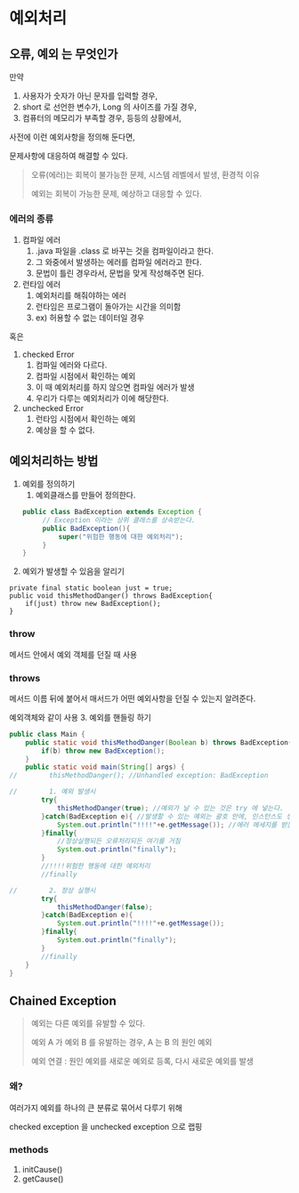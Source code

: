 # 예외처리
## 오류, 예외 는 무엇인가
만약 
1. 사용자가 숫자가 아닌 문자를 입력할 경우,
2. short 로 선언한 변수가, Long 의 사이즈를 가질 경우,
3. 컴퓨터의 메모리가 부족할 경우,
등등의 상황에서,

사전에 이런 예외사항을 정의해 둔다면, 

문제사항에 대응하여 해결할 수 있다.

>오류(에러)는 회복이 불가능한 문제, 시스템 레벨에서 발생, 환경적 이유
> 
>예외는 회복이 가능한 문제, 예상하고 대응할 수 있다. 

### 에러의 종류
1. 컴파일 에러
   1. .java 파일을 .class 로 바꾸는 것을 컴파일이라고 한다.
   2. 그 와중에서 발생하는 에러를 컴파일 에러라고 한다.
   3. 문법이 틀린 경우라서, 문법을 맞게 작성해주면 된다.
2. 런타임 에러
   1. 예외처리를 해줘야하는 에러
   2. 런타임은 프로그램이 돌아가는 시간을 의미함
   3. ex) 허용할 수 없는 데이터일 경우
   
혹은

1. checked Error
   1. 컴파일 에러와 다르다.
   2. 컴파일 시점에서 확인하는 예외
   3. 이 때 예외처리를 하지 않으면 컴파일 에러가 발생
   4. 우리가 다루는 예외처리가 이에 해당한다.
2. unchecked Error
   1. 런타임 시점에서 확인하는 예외
   2. 예상을 할 수 없다.
## 예외처리하는 방법
1. 예외를 정의하기
   1. 예외클래스를 만들어 정의한다.
   ```java
   public class BadException extends Exception {
        // Exception 이라는 상위 클래스를 상속받는다.
        public BadException(){
            super("위험한 행동에 대한 예외처리");
        }
   }
   ```
2. 예외가 발생할 수 있음을 알리기
```
private final static boolean just = true;
public void thisMethodDanger() throws BadException{
    if(just) throw new BadException();
}
```
### throw
메서드 안에서 예외 객체를 던질 때 사용
### throws
메서드 이름 뒤에 붙어서 매서드가 어떤 예외사항을 던질 수 있는지 알려준다. 

예외객체와 같이 사용
3. 예외를 핸들링 하기
```java
public class Main {
    public static void thisMethodDanger(Boolean b) throws BadException{
        if(b) throw new BadException();
    }
    public static void main(String[] args) {
//        thisMethodDanger(); //Unhandled exception: BadException

//        1. 예외 발생시
        try{
            thisMethodDanger(true); //예외가 날 수 있는 것은 try 에 넣는다.
        }catch(BadException e){ //발생할 수 있는 예외는 괄호 안에, 인스턴스도 생성해서 (e)
            System.out.println("!!!!"+e.getMessage()); //에러 메세지를 받는다.
        }finally{
            //정상실행되든 오류처리되든 여기를 거침
            System.out.println("finally");
        }
        //!!!!위험한 행동에 대한 예외처리
        //finally

//        2. 정상 실행시
        try{
            thisMethodDanger(false);
        }catch(BadException e){
            System.out.println("!!!!"+e.getMessage());
        }finally{
            System.out.println("finally");
        }
        //finally
    }
}
```
## Chained Exception
>예외는 다른 예외를 유발할 수 있다.
> 
> 예외 A 가 예외 B 를 유발하는 경우, A 는 B 의 원인 예외
> 
> 예외 연결 : 원인 예외를 새로운 예외로 등록, 다시 새로운 예외를 발생
### 왜?
여러가지 예외를 하나의 큰 분류로 묶어서 다루기 위해

checked exception 을 unchecked exception 으로 랩핑
### methods
1. initCause()
2. getCause()